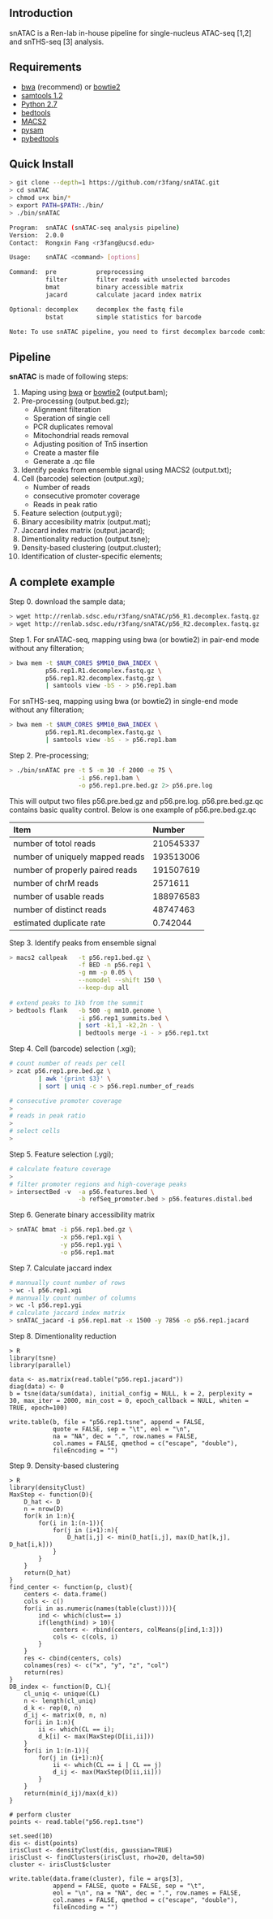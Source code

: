 ## Introduction
snATAC is a Ren-lab in-house pipeline for single-nucleus ATAC-seq [1,2] and snTHS-seq [3] analysis.

## Requirements
- [bwa](https://github.com/lh3/bwa) (recommend) or [bowtie2](http://bowtie-bio.sourceforge.net/bowtie2/index.shtml)
- [samtools 1.2](http://www.htslib.org/doc/samtools.html)
- [Python 2.7](https://www.python.org/download/releases/2.7/)
- [bedtools](http://bedtools.readthedocs.io/en/latest/)
- [MACS2](https://github.com/taoliu/MACS) 
- [pysam](http://pysam.readthedocs.io/en/latest/api.html)
- [pybedtools](https://daler.github.io/pybedtools/)

## Quick Install     
```bash
> git clone --depth=1 https://github.com/r3fang/snATAC.git
> cd snATAC
> chmod u+x bin/*
> export PATH=$PATH:./bin/
> ./bin/snATAC

Program:  snATAC (snATAC-seq analysis pipeline)
Version:  2.0.0
Contact:  Rongxin Fang <r3fang@ucsd.edu>

Usage:    snATAC <command> [options]

Command:  pre           preprocessing
          filter        filter reads with unselected barcodes
          bmat          binary accessible matrix
          jacard        calculate jacard index matrix

Optional: decomplex     decomplex the fastq file
          bstat         simple statistics for barcode

Note: To use snATAC pipeline, you need to first decomplex barcode combination and integrate barcode information to the beginning of the read name in both R1 and R2 files. See FAQs for details.
```

## Pipeline
**snATAC** is made of following steps:

1. Maping using [bwa](https://github.com/lh3/bwa) or [bowtie2](http://bowtie-bio.sourceforge.net/bowtie2/index.shtml) (output.bam);
2. Pre-processing (output.bed.gz);
	* Alignment filteration
	* Speration of single cell
	* PCR duplicates removal
	* Mitochondrial reads removal
	* Adjusting position of Tn5 insertion
	* Create a master file
	* Generate a .qc file
3. Identify peaks from ensemble signal using MACS2 (output.txt);
4. Cell (barcode) selection (output.xgi);
	* Number of reads
	* consecutive promoter coverage
	* Reads in peak ratio
5. Feature selection (output.ygi);
6. Binary accesibility matrix (output.mat);
7. Jaccard index matrix (output.jacard);
8. Dimentionality reduction (output.tsne);
9. Density-based clustering (output.cluster);
10. Identification of cluster-specific elements;
 
## A complete example

Step 0. download the sample data;     

```bash
> wget http://renlab.sdsc.edu/r3fang/snATAC/p56_R1.decomplex.fastq.gz
> wget http://renlab.sdsc.edu/r3fang/snATAC/p56_R2.decomplex.fastq.gz
```
Step 1. For snATAC-seq, mapping using bwa (or bowtie2) in pair-end mode without any filteration;

```bash
> bwa mem -t $NUM_CORES $MM10_BWA_INDEX \
          p56.rep1.R1.decomplex.fastq.gz \
          p56.rep1.R2.decomplex.fastq.gz \
          | samtools view -bS - > p56.rep1.bam
```
For snTHS-seq, mapping using bwa (or bowtie2) in single-end mode without any filteration;

```bash
> bwa mem -t $NUM_CORES $MM10_BWA_INDEX \
          p56.rep1.R1.decomplex.fastq.gz \
          | samtools view -bS - > p56.rep1.bam
```

Step 2. Pre-processing;

```bash
> ./bin/snATAC pre -t 5 -m 30 -f 2000 -e 75 \
                   -i p56.rep1.bam \
                   -o p56.rep1.pre.bed.gz 2> p56.pre.log
```
This will output two files p56.pre.bed.gz and p56.pre.log. p56.pre.bed.gz.qc contains basic quality control. Below is one example of p56.pre.bed.gz.qc

| Item                               | Number          |
|:------------------------------------|:----------------|
| number of totol reads               |   210545337     |
| number of uniquely mapped reads     |   193513006     |
| number of properly paired reads     |   191507619     |
| number of chrM reads                |   2571611       |
| number of usable reads              |   188976583     |
| number of distinct reads            |   48747463      |
| estimated duplicate rate            |   0.742044      |


Step 3. Identify peaks from ensemble signal

```bash
> macs2 callpeak   -t p56.rep1.bed.gz \
                   -f BED -n p56.rep1 \
                   -g mm -p 0.05 \
                   --nomodel --shift 150 \
                   --keep-dup all    
                   
# extend peaks to 1kb from the summit
> bedtools flank   -b 500 -g mm10.genome \
                   -i p56.rep1_summits.bed \
                   | sort -k1,1 -k2,2n - \
                   | bedtools merge -i - > p56.rep1.txt
```

Step 4. Cell (barcode) selection (.xgi);

```bash
# count number of reads per cell
> zcat p56.rep1.pre.bed.gz \
        | awk '{print $3}' \
        | sort | uniq -c > p56.rep1.number_of_reads

# consecutive promoter coverage 
> 
# reads in peak ratio
> 
# select cells
> 
```

Step 5. Feature selection (.ygi);

```bash
# calculate feature coverage
> 
# filter promoter regions and high-coverage peaks
> intersectBed -v  -a p56.features.bed \
                   -b refSeq_promoter.bed > p56.features.distal.bed 
```

Step 6. Generate binary accessibility matrix

```bash
> snATAC bmat -i p56.rep1.bed.gz \
              -x p56.rep1.xgi \
              -y p56.rep1.ygi \
              -o p56.rep1.mat
```

Step 7. Calculate jaccard index

```bash
# mannually count number of rows
> wc -l p56.rep1.xgi
# mannually count number of columns
> wc -l p56.rep1.ygi
# calculate jaccard index matrix
> snATAC_jacard -i p56.rep1.mat -x 1500 -y 7856 -o p56.rep1.jacard
```

Step 8. Dimentionality reduction

```{R}
> R
library(tsne)
library(parallel)

data <- as.matrix(read.table("p56.rep1.jacard"))
diag(data) <- 0
b = tsne(data/sum(data), initial_config = NULL, k = 2, perplexity = 30, max_iter = 2000, min_cost = 0, epoch_callback = NULL, whiten = TRUE, epoch=100)

write.table(b, file = "p56.rep1.tsne", append = FALSE, 
            quote = FALSE, sep = "\t", eol = "\n", 
            na = "NA", dec = ".", row.names = FALSE,
            col.names = FALSE, qmethod = c("escape", "double"),
            fileEncoding = "")
```

Step 9. Density-based clustering

```{R}
> R
library(densityClust)
MaxStep <- function(D){
	D_hat <- D
	n = nrow(D)
	for(k in 1:n){
		for(i in 1:(n-1)){
			for(j in (i+1):n){
				D_hat[i,j] <- min(D_hat[i,j], max(D_hat[k,j], D_hat[i,k]))
			}
		}
	}
	return(D_hat)
}
find_center <- function(p, clust){
	centers <- data.frame()
	cols <- c()
	for(i in as.numeric(names(table(clust)))){
		ind <- which(clust== i)
		if(length(ind) > 10){
			centers <- rbind(centers, colMeans(p[ind,1:3]))
			cols <- c(cols, i)
		}
	}
	res <- cbind(centers, cols)
	colnames(res) <- c("x", "y", "z", "col")
	return(res)
}
DB_index <- function(D, CL){
	cl_uniq <- unique(CL)
	n <- length(cl_uniq)
	d_k <- rep(0, n)
	d_ij <- matrix(0, n, n)
	for(i in 1:n){
		ii <- which(CL == i);
		d_k[i] <- max(MaxStep(D[ii,ii]))
	}
	for(i in 1:(n-1)){
		for(j in (i+1):n){
			ii <- which(CL == i | CL == j)
			d_ij <- max(MaxStep(D[ii,ii]))
		}
	}
	return(min(d_ij)/max(d_k))
}

# perform cluster
points <- read.table("p56.rep1.tsne")

set.seed(10)
dis <- dist(points)
irisClust <- densityClust(dis, gaussian=TRUE)
irisClust <- findClusters(irisClust, rho=20, delta=50)
cluster <- irisClust$cluster

write.table(data.frame(cluster), file = args[3],
			append = FALSE, quote = FALSE, sep = "\t",
            eol = "\n", na = "NA", dec = ".", row.names = FALSE,
            col.names = FALSE, qmethod = c("escape", "double"),
            fileEncoding = "")
```
